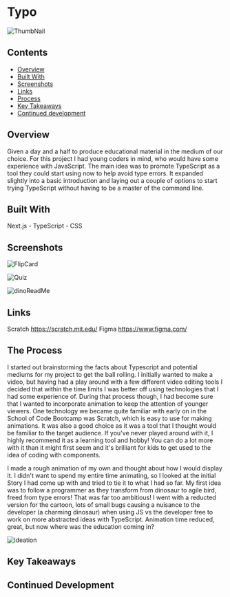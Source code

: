 # Typo
![ThumbNail](https://github.com/user-attachments/assets/e9ecc20f-8b3e-4e9a-bbea-6546dbd701a8)


## Contents
* [Overview](#overview)
* [Built With](#built-with)
* [Screenshots](#screenshots)
* [Links](#links)
* [Process](#the-process)
* [Key Takeaways](#key-takeaways)
* [Continued development](#continued-development)

## Overview
Given a day and a half to produce educational material in the medium of our choice. For this project 
I had young coders in mind, who would have some experience with JavaScript. The main idea was to promote TypeScript as a tool they could start using now to help avoid type errors. It expanded slightly into a basic introduction and laying out a couple of options to start trying TypeScript without having to be a master of the command line.
  
## Built With
  Next.js - TypeScript - CSS
  
## Screenshots
![FlipCard](https://github.com/user-attachments/assets/88e638a6-60f7-428d-8661-2a5751633c43)

![Quiz](https://github.com/user-attachments/assets/0b695f37-9a72-4b01-bb53-a4a576728061)

![dinoReadMe](https://github.com/user-attachments/assets/1586020a-3bf7-4e5d-9ebd-8dc70d646707)
  
## Links
Scratch  https://scratch.mit.edu/
Figma  https://www.figma.com/

## The Process
I started out brainstorming the facts about Typescript and potential mediums for my project to get the ball rolling. I initially wanted to make a video, but having  had  a play around with a few different video editing tools I decided that within the time limits I was better off using technologies that I had some experience of. During that process though, I had become sure that I wanted to incorporate animation to keep the attention of younger viewers. One technology we became quite familiar with early on in the School of Code Bootcamp was Scratch, which is easy to use for making animations. It was also a good choice as it was a tool that I thought would be familiar to the target audience. If you've never played around with it, I highly recommend it as a learning tool and hobby! You can do a lot more with it than it might first seem and it's brilliant for kids to get used to the idea of coding with components.

I made a rough animation of my own and thought about how I would display it. I didn't want to spend my entire time animating, so I looked at the initial Story I had come up with and tried to tie it to what I had so far. My first idea was to follow a programmer as they transform from dinosaur to agile bird, freed from type errors! That was far too ambitious! I went with a reducted version for the cartoon, lots of small bugs causing a nuisance to the developer (a charming dinosaur) when using JS vs the developer free to work on more abstracted ideas with TypeScript. Animation time reduced, great, but now where was the education coming in?

![ideation](https://github.com/user-attachments/assets/b2054217-2672-4013-9179-bc6b1fc874e7)


## Key Takeaways
## Continued Development
